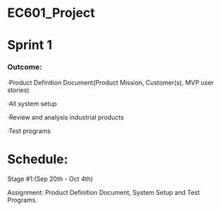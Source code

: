 # EC601_Project

# Sprint 1


### Outcome:

·Product Definition Document(Product Mission, Customer(s), MVP user stories)

·All system setup

·Review and analysis industrial products

·Test programs


# Schedule:


Stage #1:(Sep 20th - Oct 4th)

Assignment: Product Definition Document, System Setup and Test Programs.


